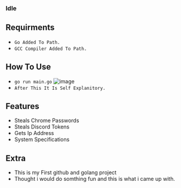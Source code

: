 ### Idle

## Requirments
- `Go Added To Path.`
- `GCC Compiler Added To Path.`


## How To Use
- `go run main.go`
![image](https://github.com/neverantia/idle/assets/142473250/a1a84017-e8cb-4be0-87e3-9a244d0e5f7d)
- `After This It Is Self Explanitory.`



## Features

- Steals Chrome Passwords
- Steals Discord Tokens
- Gets Ip Address
- System Specifications


## Extra
- This is my First github and golang project
- Thought i would do somthing fun and this is what i came up with.
